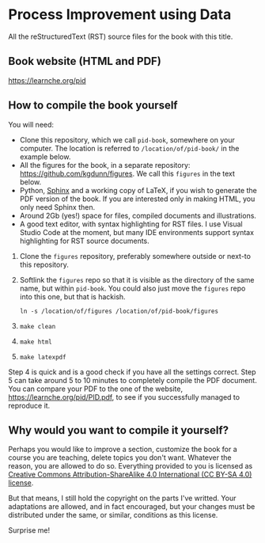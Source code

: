 # Process Improvement using Data

All the reStructuredText (RST) source files for the book with this title.

## Book website (HTML and PDF)

https://learnche.org/pid

## How to compile the book yourself

You will need:

* Clone this repository, which we call `pid-book`, somewhere on your computer. The location is referred to `/location/of/pid-book/` in the example below.
* All the figures for the book, in a separate repository: https://github.com/kgdunn/figures. We call this `figures` in the text below.
* Python, [Sphinx](https://www.sphinx-doc.org/en/master/) and a working copy of LaTeX, if you wish to generate  the PDF version of the book. If you are interested only in making HTML, you only need Sphinx then.
* Around 2Gb (yes!) space for files, compiled documents and illustrations.
* A good text editor, with syntax highlighting for RST files. I use Visual Studio Code at the moment, but many IDE environments support syntax highlighting for RST source documents.

1. Clone the `figures` repository, preferably somewhere outside or next-to this repository.
2. Softlink the `figures` repo so that it is visible as the directory of the same name, but within `pid-book`. You could also just move the `figures` repo into this one, but that is hackish.

   `ln -s /location/of/figures /location/of/pid-book/figures`

3. `make clean`
4. `make html`   
5. `make latexpdf`

Step 4 is quick and is a good check if you have all the settings correct. Step 5 can take around 5 to 10 minutes to completely compile the PDF document. You can compare your PDF to the one of the website, https://learnche.org/pid/PID.pdf, to see if you successfully managed to reproduce it.


## Why would you want to compile it yourself?

Perhaps you would like to improve a section, customize the book for a course you are teaching, delete topics you don't want. Whatever the reason, you are allowed to do so. Everything provided to you is licensed as [Creative Commons Attribution-ShareAlike 4.0 International (CC BY-SA 4.0) license](https://creativecommons.org/licenses/by-sa/4.0/).

But that means, I still hold the copyright on the parts I've writted. Your adaptations are allowed, and in fact encouraged, but your changes must be distributed under the same, or similar, conditions as this license.

Surprise me! 
